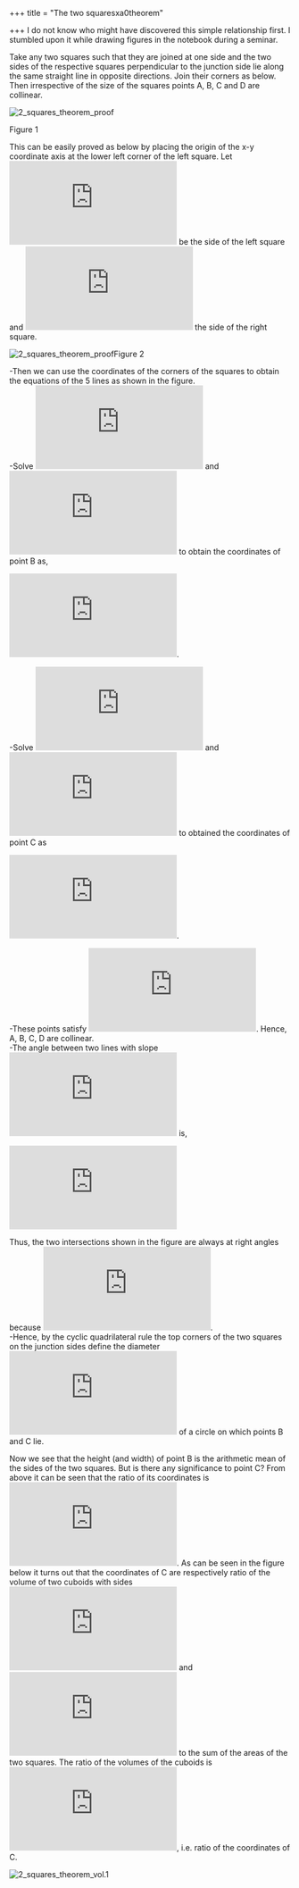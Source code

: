 +++
title = "The two squaresxa0theorem"

+++
I do not know who might have discovered this simple relationship first.
I stumbled upon it while drawing figures in the notebook during a
seminar.

Take any two squares such that they are joined at one side and the two
sides of the respective squares perpendicular to the junction side lie
along the same straight line in opposite directions. Join their corners
as below. Then irrespective of the size of the squares points A, B, C
and D are collinear.

![2\_squares\_theorem\_proof](https://manasataramgini.files.wordpress.com/2017/06/2_squares_theorem_proof.jpg?w=640)

Figure 1

This can be easily proved as below by placing the origin of the x-y
coordinate axis at the lower left corner of the left square. Let
![a](https://s0.wp.com/latex.php?latex=a&bg=ffffff&fg=333333&s=0 "a") be
the side of the left square and
![b](https://s0.wp.com/latex.php?latex=b&bg=ffffff&fg=333333&s=0 "b")
the side of the right square.

![2\_squares\_theorem\_proof](https://manasataramgini.files.wordpress.com/2017/06/2_squares_theorem_proof.png?w=640)Figure
2

\-Then we can use the coordinates of the corners of the squares to
obtain the equations of the 5 lines as shown in the figure.  
\-Solve
![y=x](https://s0.wp.com/latex.php?latex=y%3Dx&bg=ffffff&fg=333333&s=0
"y=x") and
![y=-x+a+b](https://s0.wp.com/latex.php?latex=y%3D-x%2Ba%2Bb&bg=ffffff&fg=333333&s=0
"y=-x+a+b") to obtain the coordinates of point B as,

![\\left(\\dfrac{a+b}{2},\\dfrac{a+b}{2}\\right)](https://s0.wp.com/latex.php?latex=%5Cleft%28%5Cdfrac%7Ba%2Bb%7D%7B2%7D%2C%5Cdfrac%7Ba%2Bb%7D%7B2%7D%5Cright%29&bg=ffffff&fg=333333&s=0
"\\left(\\dfrac{a+b}{2},\\dfrac{a+b}{2}\\right)").

\-Solve
![y=\\frac{b}{a}x](https://s0.wp.com/latex.php?latex=y%3D%5Cfrac%7Bb%7D%7Ba%7Dx&bg=ffffff&fg=333333&s=0
"y=\\frac{b}{a}x") and
![y=-\\frac{a}{b}x+\\frac{a^2}{b}+a](https://s0.wp.com/latex.php?latex=y%3D-%5Cfrac%7Ba%7D%7Bb%7Dx%2B%5Cfrac%7Ba%5E2%7D%7Bb%7D%2Ba&bg=ffffff&fg=333333&s=0
"y=-\\frac{a}{b}x+\\frac{a^2}{b}+a") to obtained the coordinates of
point C as

![\\left(\\dfrac{a^2(a+b)}{a^2+b^2},\\dfrac{ab(a+b)}{a^2+b^2}\\right)](https://s0.wp.com/latex.php?latex=%5Cleft%28%5Cdfrac%7Ba%5E2%28a%2Bb%29%7D%7Ba%5E2%2Bb%5E2%7D%2C%5Cdfrac%7Bab%28a%2Bb%29%7D%7Ba%5E2%2Bb%5E2%7D%5Cright%29&bg=ffffff&fg=333333&s=0
"\\left(\\dfrac{a^2(a+b)}{a^2+b^2},\\dfrac{ab(a+b)}{a^2+b^2}\\right)").

\-These points satisfy
![y=\\frac{b-a}{a+b}x+a](https://s0.wp.com/latex.php?latex=y%3D%5Cfrac%7Bb-a%7D%7Ba%2Bb%7Dx%2Ba&bg=ffffff&fg=333333&s=0
"y=\\frac{b-a}{a+b}x+a"). Hence, A, B, C, D are collinear.  
\-The angle between two lines with slope ![m\_1,
m\_2](https://s0.wp.com/latex.php?latex=m_1%2C+m_2&bg=ffffff&fg=333333&s=0
"m_1, m_2") is,

![\\theta=
\\arctan\\left(\\dfrac{m\_1-m\_2}{1+m\_1m\_2}\\right)](https://s0.wp.com/latex.php?latex=%5Ctheta%3D+%5Carctan%5Cleft%28%5Cdfrac%7Bm_1-m_2%7D%7B1%2Bm_1m_2%7D%5Cright%29&bg=ffffff&fg=333333&s=0
"\\theta= \\arctan\\left(\\dfrac{m_1-m_2}{1+m_1m_2}\\right)")

Thus, the two intersections shown in the figure are always at right
angles because
![\\frac{\\pi}{2}=\\arctan(\\infty)](https://s0.wp.com/latex.php?latex=%5Cfrac%7B%5Cpi%7D%7B2%7D%3D%5Carctan%28%5Cinfty%29&bg=ffffff&fg=333333&s=0
"\\frac{\\pi}{2}=\\arctan(\\infty)").  
\-Hence, by the cyclic quadrilateral rule the top corners of the two
squares on the junction sides define the diameter
![d=a-b](https://s0.wp.com/latex.php?latex=d%3Da-b&bg=ffffff&fg=333333&s=0
"d=a-b") of a circle on which points B and C lie.

Now we see that the height (and width) of point B is the arithmetic mean
of the sides of the two squares. But is there any significance to point
C? From above it can be seen that the ratio of its coordinates is
![\\frac{a}{b}](https://s0.wp.com/latex.php?latex=%5Cfrac%7Ba%7D%7Bb%7D&bg=ffffff&fg=333333&s=0
"\\frac{a}{b}"). As can be seen in the figure below it turns out that
the coordinates of C are respectively ratio of the volume of two cuboids
with sides
![(a,b,a+b)](https://s0.wp.com/latex.php?latex=%28a%2Cb%2Ca%2Bb%29&bg=ffffff&fg=333333&s=0
"(a,b,a+b)") and
![(a,a,a+b)](https://s0.wp.com/latex.php?latex=%28a%2Ca%2Ca%2Bb%29&bg=ffffff&fg=333333&s=0
"(a,a,a+b)") to the sum of the areas of the two squares. The ratio of
the volumes of the cuboids is
![\\frac{a}{b}](https://s0.wp.com/latex.php?latex=%5Cfrac%7Ba%7D%7Bb%7D&bg=ffffff&fg=333333&s=0
"\\frac{a}{b}"), i.e. ratio of the coordinates of C.

![2\_squares\_theorem\_vol.1](https://manasataramgini.files.wordpress.com/2017/06/2_squares_theorem_vol-1.jpg?w=640)
